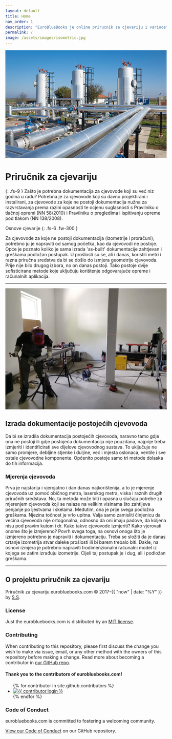 ```yaml
---
layout: default
title: Home
nav_order: 1
description: "EuroBlueBooks je online prirucnik za cjevariju i varioce"
permalink: /
image: /assets/images/isometric.jpg
---
```


![Cjevarija varenje](/upload/pipelines.webp)

# Priručnik za cjevariju
{: .fs-9 }
Zašto je potrebna dokumentacija za cjevovode koji su već niz godina u radu? Potrebna je za cjevovode koji su davno projektirani i instalirani, za cjevovode za koje ne postoji dokumentacija nužna za razvrstavanja prema razini opasnosti te ocjenu suglasnosti s Pravilniku o tlačnoj opremi (NN 58/2010) i Pravilniku o pregledima i ispitivanju opreme pod tlakom (NN 138/2008).

Osnove cjevarije
{: .fs-6 .fw-300 }

Za cjevovode za koje ne postoji dokumentacija (izometrije i proračuni), potrebno ju je napraviti od samog početka, kao da cjevovodi ne postoje. Opće je poznato koliko je sama izrada 'as-built' dokumentacije zahtjevan i greškama podložan postupak. U prošlosti su se, ali i danas, koristili metri i razna priručna sredstva da bi se došlo do izmjera geometrije cjevovoda. Prije nije bilo drugog izbora, no on danas postoji. Tako postoje dvije sofisticirane metode koje uključuju korištenje odgovarajuće opreme i računalnih aplikacija.

---
![Cjevarija varenje](/upload/work.webp)

## Izrada dokumentacije postojećih cjevovoda
Da bi se izradila dokumentacija postojećih cjevovoda, naravno tamo gdje ona ne postoji ili gdje postojeća dokumentacija nije pouzdana, najprije treba izmjeriti i identificirati sve dijelove cjevovodnog sustava. To uključuje ne samo promjere, debljine stjenke i duljine, već i mjesta oslonaca, ventile i sve ostale cjevovodne komponente. Općenito postoje samo tri metode dolaska do tih informacija.

### Mjerenja cjevovoda
Prva je najstarija i vjerojatno i dan danas najkorištenija, a to je mjerenje cjevovoda uz pomoć običnog metra, laserskog metra, viska i raznih drugih priručnih sredstava. No, ta metoda može biti i opasna u slučaju potrebe za mjerenjem cjevovoda koji se nalaze na velikim visinama što zahtijeva penjanje po ljestvama i skelama. Međutim, ona je prije svega podložna greškama. Njezina točnost je vrlo upitna. Valja samo zamisliti činjenicu da većina cjevovoda nije ortogonalna, odnosno da oni imaju padove, da koljena nisu pod pravim kutom i dr. Kako takve cjevovode izmjeriti? Kako vjerovati onome što je izmjereno? Povrh svega toga, na osnovi onoga što je izmjereno potrebno je napraviti i dokumentaciju. Treba se složiti da je danas crtanje izometrija stvar daleke prošlosti ili bi barem trebalo biti. Dakle, na osnovi izmjera je potrebno napraviti trodimenzionalni računalni model iz kojega se zatim izrađuju izometrije. Cijeli taj postupak je i dug, ali i podložan greškama.

---

## O projektu priručnik za cjevariju

Priručnik za cjevariju eurobluebooks.com &copy; 2017-{{ "now" | date: "%Y" }} by [S.S](#).

### License

Just the eurobluebooks.com is distributed by an [MIT license](https://github.com/pmarsceill/just-the-docs/tree/master/LICENSE.txt).

### Contributing

When contributing to this repository, please first discuss the change you wish to make via issue,
email, or any other method with the owners of this repository before making a change. Read more about becoming a contributor in [our GitHub repo](https://github.com/).

#### Thank you to the contributors of eurobluebooks.com!

<ul class="list-style-none">
{% for contributor in site.github.contributors %}
  <li class="d-inline-block mr-1">
     <a href="{{ contributor.html_url }}"><img src="{{ contributor.avatar_url }}" width="32" height="32" alt="{{ contributor.login }}"/></a>
  </li>
{% endfor %}
</ul>

### Code of Conduct

eurobluebooks.com is committed to fostering a welcoming community.

[View our Code of Conduct](https://github.com/CODE_OF_CONDUCT.md) on our GitHub repository.
